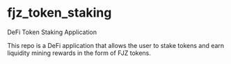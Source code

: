 # fjz_token_staking
DeFi Token Staking Application

This repo is a DeFi application that allows the user to stake tokens and earn liquidity mining rewards in the form of FJZ tokens.
